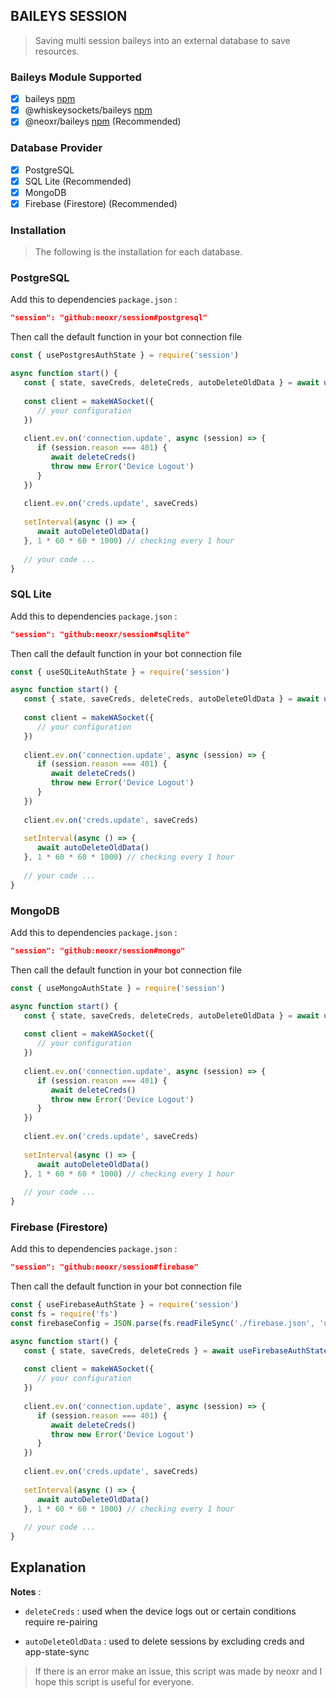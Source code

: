 ## BAILEYS SESSION

> Saving multi session baileys into an external database to save resources.

### Baileys Module Supported

- [x] baileys [npm](https://www.npmjs.com/package/baileys)
- [x] @whiskeysockets/baileys [npm](https://www.npmjs.com/package/@whiskeysockets/baileys)
- [x] @neoxr/baileys [npm](https://www.npmjs.com/package/@neoxr/baileys)  (Recommended)

### Database Provider

- [x] PostgreSQL
- [x] SQL Lite (Recommended)
- [x] MongoDB
- [x] Firebase (Firestore) (Recommended)

### Installation

> The following is the installation for each database.

### PostgreSQL

Add this to dependencies ```package.json``` :

```JSON
"session": "github:neoxr/session#postgresql" 
```

Then call the default function in your bot connection file

```Javascript
const { usePostgresAuthState } = require('session')

async function start() {
   const { state, saveCreds, deleteCreds, autoDeleteOldData } = await usePostgresAuthState('postgres://xxxxx', 'session', 5 * 60 * 60 * 1000) // set maxAge default 24 hours, but this example is 5 hours
   
   const client = makeWASocket({
      // your configuration
   })
   
   client.ev.on('connection.update', async (session) => {
      if (session.reason === 401) {
         await deleteCreds()
         throw new Error('Device Logout')
      }
   })
   
   client.ev.on('creds.update', saveCreds)
   
   setInterval(async () => {
      await autoDeleteOldData()
   }, 1 * 60 * 60 * 1000) // checking every 1 hour
   
   // your code ...
}
```

### SQL Lite

Add this to dependencies ```package.json``` :

```JSON
"session": "github:neoxr/session#sqlite" 
```

Then call the default function in your bot connection file

```Javascript
const { useSQLiteAuthState } = require('session')

async function start() {
   const { state, saveCreds, deleteCreds, autoDeleteOldData } = await useSQLiteAuthState('session.db', 'session', 5 * 60 * 60 * 1000) // set maxAge default 24 hours, but this example is 5 hours
   
   const client = makeWASocket({
      // your configuration
   })
   
   client.ev.on('connection.update', async (session) => {
      if (session.reason === 401) {
         await deleteCreds()
         throw new Error('Device Logout')
      }
   })
   
   client.ev.on('creds.update', saveCreds)
   
   setInterval(async () => {
      await autoDeleteOldData()
   }, 1 * 60 * 60 * 1000) // checking every 1 hour
   
   // your code ...
}
```

### MongoDB

Add this to dependencies ```package.json``` :

```JSON
"session": "github:neoxr/session#mongo" 
```

Then call the default function in your bot connection file

```Javascript
const { useMongoAuthState } = require('session')

async function start() {
   const { state, saveCreds, deleteCreds, autoDeleteOldData } = await useMongoAuthState('mongodb://xxxxx', 'session', 5 * 60 * 60 * 1000) // set maxAge default 24 hours, but this example is 5 hours
   
   const client = makeWASocket({
      // your configuration
   })
   
   client.ev.on('connection.update', async (session) => {
      if (session.reason === 401) {
         await deleteCreds()
         throw new Error('Device Logout')
      }
   })
   
   client.ev.on('creds.update', saveCreds)
   
   setInterval(async () => {
      await autoDeleteOldData()
   }, 1 * 60 * 60 * 1000) // checking every 1 hour
   
   // your code ...
}
```

### Firebase (Firestore)

Add this to dependencies ```package.json``` :

```JSON
"session": "github:neoxr/session#firebase" 
```

Then call the default function in your bot connection file

```Javascript
const { useFirebaseAuthState } = require('session')
const fs = require('fs')
const firebaseConfig = JSON.parse(fs.readFileSync('./firebase.json', 'utf-8))

async function start() {
   const { state, saveCreds, deleteCreds } = await useFirebaseAuthState(firebaseConfig, 'session', 5 * 60 * 60 * 1000) // set maxAge default 24 hours, but this example is 5 hours
   
   const client = makeWASocket({
      // your configuration
   })
   
   client.ev.on('connection.update', async (session) => {
      if (session.reason === 401) {
         await deleteCreds()
         throw new Error('Device Logout')
      }
   })
   
   client.ev.on('creds.update', saveCreds)
   
   setInterval(async () => {
      await autoDeleteOldData()
   }, 1 * 60 * 60 * 1000) // checking every 1 hour
   
   // your code ...
}
```

## Explanation

**Notes** :
+ ```deleteCreds``` : used when the device logs out or certain conditions require re-pairing

+ ```autoDeleteOldData``` : used to delete sessions by excluding creds and app-state-sync


> If there is an error make an issue, this script was made by neoxr and I hope this script is useful for everyone.